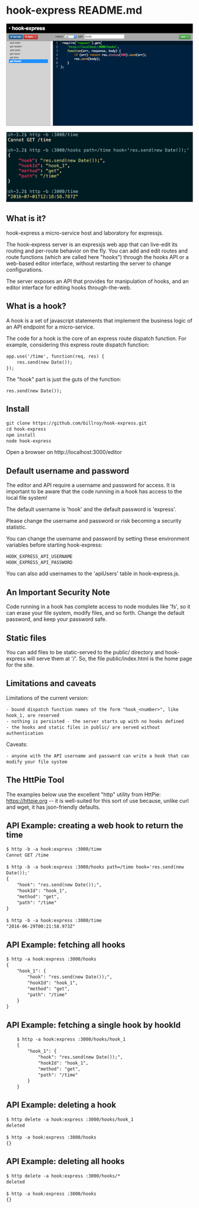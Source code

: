 # hook-express README.md

![Editor](https://raw.githubusercontent.com/billroy/hook-express/master/doc/editor.png "Using the editor")

![Command line](https://raw.githubusercontent.com/billroy/hook-express/master/doc/cli.png "Using the API")

## What is it?

hook-express a micro-service host and laboratory for expressjs.  

The hook-express server is an expressjs web app that can live-edit its routing and per-route behavior on the fly.  You can add and edit routes and route functions (which are called here "hooks") through the hooks API or a web-based editor interface, without restarting the server to change configurations.

The server exposes an API that provides for manipulation of hooks, and an editor interface for editing hooks through-the-web.


## What is a hook?

A hook is a set of javascript statements that implement the business logic of an API endpoint for a micro-service.

The code for a hook is the core of an express route dispatch function.  For example, considering this express route dispatch function:

    app.use('/time', function(req, res) {
        res.send(new Date());
    });

The "hook" part is just the guts of the function:

    res.send(new Date());

## Install

    git clone https://github.com/billroy/hook-express.git
    cd hook-express
    npm install
    node hook-express

Open a browser on http://localhost:3000/editor

## Default username and password

The editor and API require a username and password for access.  It is important to be aware that the code running in a hook has access to the local file system!

The default username is 'hook' and the default password is 'express'.

Please change the username and password or risk becoming a security statistic.

You can change the username and password by setting these environment variables before starting hook-express:

    HOOK_EXPRESS_API_USERNAME
    HOOK_EXPRESS_API_PASSWORD

You can also add usernames to the 'apiUsers' table in hook-express.js.

## An Important Security Note

Code running in a hook has complete access to node modules like 'fs', so it can erase your file system, modify files, and so forth.  Change the default password, and keep your password safe.

## Static files

You can add files to be static-served to the public/ directory and hook-express will serve them at '/'.  So, the file public/index.html is the home page for the site.

## Limitations and caveats

Limitations of the current version:

    - bound dispatch function names of the form "hook_<number>", like hook_1, are reserved
    - nothing is persisted - the server starts up with no hooks defined
    - the hooks and static files in public/ are served without authentication

Caveats:

    - anyone with the API username and password can write a hook that can modify your file system


## The HttPie Tool

The examples below use the excellent "http" utility from HttPie: https://httpie.org -- it is well-suited for this sort of use because, unlike curl and wget, it has json-friendly defaults.

## API Example: creating a web hook to return the time

    $ http -b -a hook:express :3000/time
    Cannot GET /time

    $ http -b -a hook:express :3000/hooks path=/time hook='res.send(new Date());'
    {
        "hook": "res.send(new Date());",
        "hookId": "hook_1",
        "method": "get",
        "path": "/time"
    }

    $ http -b -a hook:express :3000/time
    "2016-06-29T00:21:58.973Z"


## API Example: fetching all hooks

    $ http -a hook:express :3000/hooks
    {
        "hook_1": {
            "hook": "res.send(new Date());",
            "hookId": "hook_1",
            "method": "get",
            "path": "/time"
        }
    }

## API Example: fetching a single hook by hookId

        $ http -a hook:express :3000/hooks/hook_1
        {
            "hook_1": {
                "hook": "res.send(new Date());",
                "hookId": "hook_1",
                "method": "get",
                "path": "/time"
            }
        }


## API Example: deleting a hook

    $ http delete -a hook:express :3000/hooks/hook_1
    deleted

    $ http -a hook:express :3000/hooks
    {}


## API Example: deleting all hooks

    $ http delete -a hook:express :3000/hooks/*
    deleted

    $ http -a hook:express :3000/hooks
    {}
